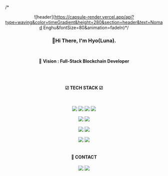/*<div align=center>
  
![header](https://capsule-render.vercel.app/api?type=waving&color=timeGradient&height=280&section=header&text=Nomad Enghu&fontSize=80&animation=fadeIn)*/

### 👋Hi There, I'm Hyo(Luna).

  <br>
  
🎯 **Vision : Full-Stack Blockchain Developer**
  
  <br><br>
  
#### ☑ TECH STACK ☑

  <br>
  
  <img src="https://img.shields.io/badge/-HTML-orange?style=flat-square&logo=html5&logoColor=black"/> <img src="https://img.shields.io/badge/-CSS-1572B6?style=flat-square&logo=css3&logoColor=white"/> <img src="https://img.shields.io/badge/-Javascript-F7DF1E?style=flat-square&logo=javascript&logoColor=black"/> <img src="https://img.shields.io/badge/-React-61DAFB?style=flat-square&logo=react&logoColor=black"/>
  
  <img src="https://img.shields.io/badge/-GO%20LANG-00ADD8?style=flat-square&logo=Go&logoColor=white"/>  <img src="https://img.shields.io/badge/-Python-3776AB?style=flat-square&logo=python&logoColor=white"/>
  
   <img src="https://img.shields.io/badge/-AWS-yellow?style=flat-square&logo=Amazon aws&logoColor=black"/> <img src="https://img.shields.io/badge/-Heroku-430098?style=flat-square&logo=Heroku&logoColor=white"/>
  
  <img src="https://img.shields.io/badge/-Solidity-363636?style=flat-square&logo=solidity&logoColor=white"/> <img src="https://img.shields.io/badge/-Hyperledger%20Fabric-red?style=flat-square&logo=Hyperledger&logoColor=white"/>
  <br><br>
  
#### 📲 CONTACT

<img src="https://img.shields.io/badge/-1004hjpark@gmail-EA4335?style=flat-square&logo=gmail&logoColor=white"/>
<a href="https://memoty.tistory.com"><img src="https://img.shields.io/badge/-ITBlog-black?style=flat-square&logo=dev.to&logoColor=white"/></a>
  </div>
  

